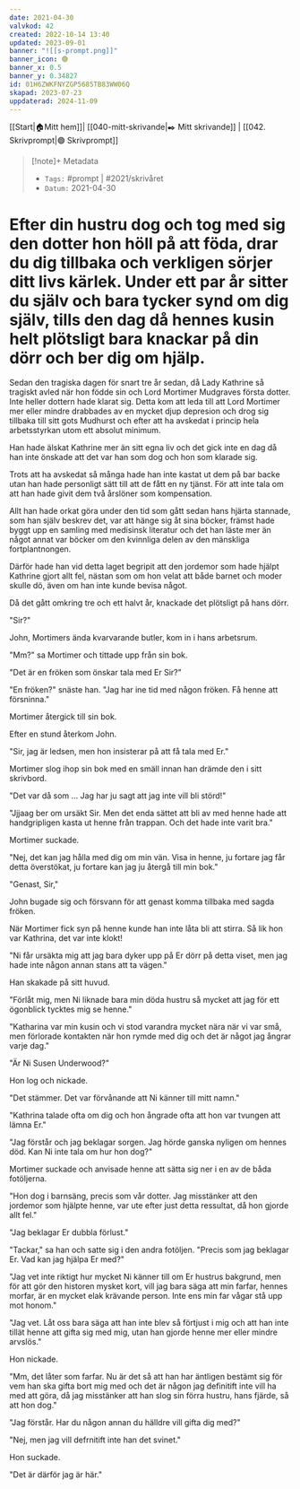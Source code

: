 ```yaml
---
date: 2021-04-30
valvkod: 42
created: 2022-10-14 13:40
updated: 2023-09-01
banner: "![[s-prompt.png]]"
banner_icon: 🟢
banner_x: 0.5
banner_y: 0.34827
id: 01H6ZWKFNYZGP5685TB83WW06Q
skapad: 2023-07-23
uppdaterad: 2024-11-09
---
```

[[Start|🏠Mitt hem]]| [[040-mitt-skrivande|✒️ Mitt skrivande]] | [[042. Skrivprompt|🟢 Skrivprompt]]

> [!note]+ Metadata
> * `Tags:`  #prompt | #2021/skrivåret 
> * `Datum:` 2021-04-30

# Efter din hustru dog och tog med sig den dotter hon höll på att föda, drar du dig tillbaka och verkligen sörjer ditt livs kärlek. Under ett par år sitter du själv och bara tycker synd om dig själv, tills den dag då hennes kusin helt plötsligt bara knackar på din dörr och ber dig om hjälp.

Sedan den tragiska dagen för snart tre år sedan, då Lady Kathrine så tragiskt avled när hon födde sin och Lord Mortimer Mudgraves första dotter. Inte heller dottern hade klarat sig. Detta kom att leda till att Lord Mortimer mer eller mindre drabbades av en mycket djup depresion och drog sig tillbaka till sitt gots Mudhurst och efter att ha avskedat i princip hela arbetsstyrkan utom ett absolut minimum. 

Han hade älskat Kathrine mer än sitt egna liv och det gick inte en dag då han inte önskade att det var han som dog och hon som klarade sig. 

Trots att ha avskedat så många hade han inte kastat ut dem på bar backe utan han hade personligt sätt till att de fått en ny tjänst. För att inte tala om att han hade givit dem två årslöner som kompensation.

Allt han hade orkat göra under den tid som gått sedan hans hjärta stannade, som han själv beskrev det, var att hänge sig åt sina böcker, främst hade byggt upp en samling med medisinsk literatur och det han läste mer än något annat var böcker om den kvinnliga delen av den mänskliga fortplantnongen. 

Därför hade han vid detta laget begripit att den jordemor som hade hjälpt Kathrine gjort allt fel, nästan som om hon velat att både barnet och moder skulle dö, även om han inte kunde bevisa något.

Då det gått omkring tre och ett halvt år, knackade det plötsligt på hans dörr.

"Sir?"

John, Mortimers ända kvarvarande butler, kom in i hans arbetsrum.

"Mm?" sa Mortimer och tittade upp från sin bok.

"Det är en fröken som önskar tala med Er Sir?"

"En fröken?" snäste han. "Jag har ine tid med någon fröken. Få henne att försninna."

Mortimer återgick till sin bok.

Efter en stund återkom John.

"Sir, jag är ledsen, men hon insisterar på att få tala med Er."

Mortimer slog ihop sin bok med en smäll innan han drämde den i sitt skrivbord.

"Det var då som ... Jag har ju sagt att jag inte vill bli störd!"

"Jjjaag ber om ursäkt Sir. Men det enda sättet att bli av med henne hade att handgripligen kasta ut henne från trappan. Och det hade inte varit bra."

Mortimer suckade.

"Nej, det kan jag hålla med dig om min vän. Visa in henne, ju fortare jag får detta överstökat, ju fortare kan jag ju återgå till min bok."

"Genast, Sir,"

John bugade sig och försvann för att genast komma tillbaka med sagda fröken.

När Mortimer fick syn på henne kunde han inte låta bli att stirra. Så lik hon var Kathrina, det var inte klokt!

"Ni får ursäkta mig att jag bara dyker upp på Er dörr på detta viset, men jag hade inte någon annan stans att ta vägen."

Han skakade på sitt huvud.

"Förlåt mig, men Ni liknade bara min döda hustru så mycket att jag för ett ögonblick tycktes mig se henne."

"Katharina var min kusin och vi stod varandra mycket nära när vi var små, men förlorade kontakten när hon rymde med dig och det är något jag ångrar varje dag."

"Är Ni Susen Underwood?"

Hon log och nickade.

"Det stämmer. Det var förvånande att Ni känner till mitt namn."

"Kathrina talade ofta om dig och hon ångrade ofta att hon var tvungen att lämna Er."

"Jag förstår och jag beklagar sorgen. Jag hörde ganska nyligen om hennes död. Kan Ni inte tala om hur hon dog?"

Mortimer suckade och anvisade henne att sätta sig ner i en av de båda fotöljerna.

"Hon dog i barnsäng, precis som vår dotter. Jag misstänker att den jordemor som hjälpte henne, var ute efter just detta ressultat, då hon gjorde allt fel."

"Jag beklagar Er dubbla förlust."

"Tackar," sa han och satte sig i den andra fotöljen. "Precis som jag beklagar Er. Vad kan jag hjälpa Er med?"

"Jag vet inte riktigt hur mycket Ni känner till om Er hustrus bakgrund, men för att gör den historen mysket kort, vill jag bara säga att min farfar, hennes morfar, är en mycket elak krävande person. Inte ens min far vågar stå upp mot honom."

"Jag vet. Låt oss bara säga att han inte blev så förtjust i mig och att han inte tillät henne att gifta sig med mig, utan han gjorde henne mer eller mindre arvslös."

Hon nickade. 

"Mm, det låter som farfar. Nu är det så att han har äntligen bestämt sig för vem han ska gifta bort mig med och det är någon jag definitift inte vill ha med att göra, då jag misstänker att han slog sin förra hustru, hans fjärde, så att hon dog."

"Jag förstår. Har du någon annan du hälldre vill gifta dig med?"

"Nej, men jag vill defrnitift inte han det svinet."

Hon suckade.

"Det är därför jag är här."

